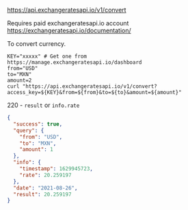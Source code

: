 https://api.exchangeratesapi.io/v1/convert

Requires paid exchangeratesapi.io account 
https://exchangeratesapi.io/documentation/

To convert currency.
```shell
KEY="xxxxx" # Get one from https://manage.exchangeratesapi.io/dashboard
from="USD"
to="MXN"
amount=2
curl "https://api.exchangeratesapi.io/v1/convert?access_key=${KEY}&from=${from}&to=${to}&amount=${amount}"
```
220 - `result` or `info.rate`
```json
{
  "success": true,
  "query": {
    "from": "USD",
    "to": "MXN",
    "amount": 1
  },
  "info": {
    "timestamp": 1629945723,
    "rate": 20.259197
  },
  "date": "2021-08-26",
  "result": 20.259197
}
```